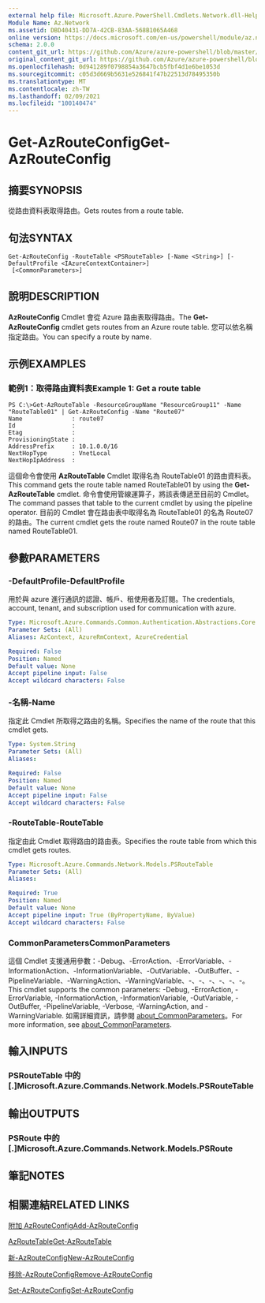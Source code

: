 ```yaml
---
external help file: Microsoft.Azure.PowerShell.Cmdlets.Network.dll-Help.xml
Module Name: Az.Network
ms.assetid: DBD40431-DD7A-42CB-83AA-568B1065A468
online version: https://docs.microsoft.com/en-us/powershell/module/az.network/get-azrouteconfig
schema: 2.0.0
content_git_url: https://github.com/Azure/azure-powershell/blob/master/src/Network/Network/help/Get-AzRouteConfig.md
original_content_git_url: https://github.com/Azure/azure-powershell/blob/master/src/Network/Network/help/Get-AzRouteConfig.md
ms.openlocfilehash: 0d941289f0798854a3647bcb5fbf4d1e6be1053d
ms.sourcegitcommit: c05d3d669b5631e526841f47b22513d78495350b
ms.translationtype: MT
ms.contentlocale: zh-TW
ms.lasthandoff: 02/09/2021
ms.locfileid: "100140474"
---
```

# <span data-ttu-id="e56fa-101">Get-AzRouteConfig</span><span class="sxs-lookup"><span data-stu-id="e56fa-101">Get-AzRouteConfig</span></span>

## <span data-ttu-id="e56fa-102">摘要</span><span class="sxs-lookup"><span data-stu-id="e56fa-102">SYNOPSIS</span></span>
<span data-ttu-id="e56fa-103">從路由資料表取得路由。</span><span class="sxs-lookup"><span data-stu-id="e56fa-103">Gets routes from a route table.</span></span>

## <span data-ttu-id="e56fa-104">句法</span><span class="sxs-lookup"><span data-stu-id="e56fa-104">SYNTAX</span></span>

```
Get-AzRouteConfig -RouteTable <PSRouteTable> [-Name <String>] [-DefaultProfile <IAzureContextContainer>]
 [<CommonParameters>]
```

## <span data-ttu-id="e56fa-105">說明</span><span class="sxs-lookup"><span data-stu-id="e56fa-105">DESCRIPTION</span></span>
<span data-ttu-id="e56fa-106">**AzRouteConfig** Cmdlet 會從 Azure 路由表取得路由。</span><span class="sxs-lookup"><span data-stu-id="e56fa-106">The **Get-AzRouteConfig** cmdlet gets routes from an Azure route table.</span></span>
<span data-ttu-id="e56fa-107">您可以依名稱指定路由。</span><span class="sxs-lookup"><span data-stu-id="e56fa-107">You can specify a route by name.</span></span>

## <span data-ttu-id="e56fa-108">示例</span><span class="sxs-lookup"><span data-stu-id="e56fa-108">EXAMPLES</span></span>

### <span data-ttu-id="e56fa-109">範例1：取得路由資料表</span><span class="sxs-lookup"><span data-stu-id="e56fa-109">Example 1: Get a route table</span></span>
```
PS C:\>Get-AzRouteTable -ResourceGroupName "ResourceGroup11" -Name "RouteTable01" | Get-AzRouteConfig -Name "Route07"
Name              : route07
Id                : 
Etag              : 
ProvisioningState : 
AddressPrefix     : 10.1.0.0/16
NextHopType       : VnetLocal
NextHopIpAddress  :
```

<span data-ttu-id="e56fa-110">這個命令會使用 **AzRouteTable** Cmdlet 取得名為 RouteTable01 的路由資料表。</span><span class="sxs-lookup"><span data-stu-id="e56fa-110">This command gets the route table named RouteTable01 by using the **Get-AzRouteTable** cmdlet.</span></span>
<span data-ttu-id="e56fa-111">命令會使用管線運算子，將該表傳遞至目前的 Cmdlet。</span><span class="sxs-lookup"><span data-stu-id="e56fa-111">The command passes that table to the current cmdlet by using the pipeline operator.</span></span>
<span data-ttu-id="e56fa-112">目前的 Cmdlet 會在路由表中取得名為 RouteTable01 的名為 Route07 的路由。</span><span class="sxs-lookup"><span data-stu-id="e56fa-112">The current cmdlet gets the route named Route07 in the route table named RouteTable01.</span></span>

## <span data-ttu-id="e56fa-113">參數</span><span class="sxs-lookup"><span data-stu-id="e56fa-113">PARAMETERS</span></span>

### <span data-ttu-id="e56fa-114">-DefaultProfile</span><span class="sxs-lookup"><span data-stu-id="e56fa-114">-DefaultProfile</span></span>
<span data-ttu-id="e56fa-115">用於與 azure 進行通訊的認證、帳戶、租使用者及訂閱。</span><span class="sxs-lookup"><span data-stu-id="e56fa-115">The credentials, account, tenant, and subscription used for communication with azure.</span></span>

```yaml
Type: Microsoft.Azure.Commands.Common.Authentication.Abstractions.Core.IAzureContextContainer
Parameter Sets: (All)
Aliases: AzContext, AzureRmContext, AzureCredential

Required: False
Position: Named
Default value: None
Accept pipeline input: False
Accept wildcard characters: False
```

### <span data-ttu-id="e56fa-116">-名稱</span><span class="sxs-lookup"><span data-stu-id="e56fa-116">-Name</span></span>
<span data-ttu-id="e56fa-117">指定此 Cmdlet 所取得之路由的名稱。</span><span class="sxs-lookup"><span data-stu-id="e56fa-117">Specifies the name of the route that this cmdlet gets.</span></span>

```yaml
Type: System.String
Parameter Sets: (All)
Aliases:

Required: False
Position: Named
Default value: None
Accept pipeline input: False
Accept wildcard characters: False
```

### <span data-ttu-id="e56fa-118">-RouteTable</span><span class="sxs-lookup"><span data-stu-id="e56fa-118">-RouteTable</span></span>
<span data-ttu-id="e56fa-119">指定由此 Cmdlet 取得路由的路由表。</span><span class="sxs-lookup"><span data-stu-id="e56fa-119">Specifies the route table from which this cmdlet gets routes.</span></span>

```yaml
Type: Microsoft.Azure.Commands.Network.Models.PSRouteTable
Parameter Sets: (All)
Aliases:

Required: True
Position: Named
Default value: None
Accept pipeline input: True (ByPropertyName, ByValue)
Accept wildcard characters: False
```

### <span data-ttu-id="e56fa-120">CommonParameters</span><span class="sxs-lookup"><span data-stu-id="e56fa-120">CommonParameters</span></span>
<span data-ttu-id="e56fa-121">這個 Cmdlet 支援通用參數：-Debug、-ErrorAction、-ErrorVariable、-InformationAction、-InformationVariable、-OutVariable、-OutBuffer、-PipelineVariable、-WarningAction、-WarningVariable、-、-、-、-、-、-。</span><span class="sxs-lookup"><span data-stu-id="e56fa-121">This cmdlet supports the common parameters: -Debug, -ErrorAction, -ErrorVariable, -InformationAction, -InformationVariable, -OutVariable, -OutBuffer, -PipelineVariable, -Verbose, -WarningAction, and -WarningVariable.</span></span> <span data-ttu-id="e56fa-122">如需詳細資訊，請參閱 [about_CommonParameters](http://go.microsoft.com/fwlink/?LinkID=113216)。</span><span class="sxs-lookup"><span data-stu-id="e56fa-122">For more information, see [about_CommonParameters](http://go.microsoft.com/fwlink/?LinkID=113216).</span></span>

## <span data-ttu-id="e56fa-123">輸入</span><span class="sxs-lookup"><span data-stu-id="e56fa-123">INPUTS</span></span>

### <span data-ttu-id="e56fa-124">PSRouteTable 中的 [.]</span><span class="sxs-lookup"><span data-stu-id="e56fa-124">Microsoft.Azure.Commands.Network.Models.PSRouteTable</span></span>

## <span data-ttu-id="e56fa-125">輸出</span><span class="sxs-lookup"><span data-stu-id="e56fa-125">OUTPUTS</span></span>

### <span data-ttu-id="e56fa-126">PSRoute 中的 [.]</span><span class="sxs-lookup"><span data-stu-id="e56fa-126">Microsoft.Azure.Commands.Network.Models.PSRoute</span></span>

## <span data-ttu-id="e56fa-127">筆記</span><span class="sxs-lookup"><span data-stu-id="e56fa-127">NOTES</span></span>

## <span data-ttu-id="e56fa-128">相關連結</span><span class="sxs-lookup"><span data-stu-id="e56fa-128">RELATED LINKS</span></span>

[<span data-ttu-id="e56fa-129">附加 AzRouteConfig</span><span class="sxs-lookup"><span data-stu-id="e56fa-129">Add-AzRouteConfig</span></span>](./Add-AzRouteConfig.md)

[<span data-ttu-id="e56fa-130">AzRouteTable</span><span class="sxs-lookup"><span data-stu-id="e56fa-130">Get-AzRouteTable</span></span>](./Get-AzRouteTable.md)

[<span data-ttu-id="e56fa-131">新-AzRouteConfig</span><span class="sxs-lookup"><span data-stu-id="e56fa-131">New-AzRouteConfig</span></span>](./New-AzRouteConfig.md)

[<span data-ttu-id="e56fa-132">移除-AzRouteConfig</span><span class="sxs-lookup"><span data-stu-id="e56fa-132">Remove-AzRouteConfig</span></span>](./Remove-AzRouteConfig.md)

[<span data-ttu-id="e56fa-133">Set-AzRouteConfig</span><span class="sxs-lookup"><span data-stu-id="e56fa-133">Set-AzRouteConfig</span></span>](./Set-AzRouteConfig.md)


